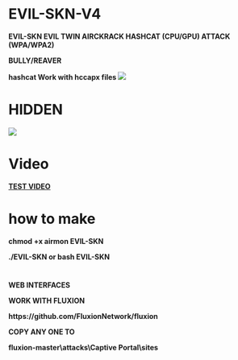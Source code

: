 # EVIL-SKN-V4

<p><strong>EVIL-SKN EVIL TWIN AIRCKRACK HASHCAT (CPU/GPU) ATTACK (WPA/WPA2) 
<p><strong>BULLY/REAVER
<p><strong>hashcat Work with hccapx files 

<img src="https://i.imgur.com/rqIbn6N.png">

# HIDDEN

<img src="https://i.imgur.com/66915Ge.png">

# Video

<a href="https://youtu.be/iJwx1LzLFBA">TEST VIDEO</a>

# how to make

 chmod +x airmon EVIL-SKN
 
 ./EVIL-SKN or bash EVIL-SKN
#
<p>WEB INTERFACES
<p>WORK WITH FLUXION
<p>https://github.com/FluxionNetwork/fluxion
<p>COPY ANY ONE TO
<p>fluxion-master\attacks\Captive Portal\sites
